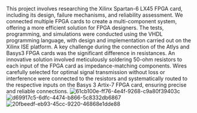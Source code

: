 This project involves researching the Xilinx Spartan-6 LX45 FPGA card, including its design, failure mechanisms, and reliability assessment. We connected multiple FPGA cards to create a multi-component system, offering a more efficient solution for FPGA designers. The tests, programming, and simulations were conducted using the VHDL programming language, with design and implementation carried out on the Xilinx ISE platform. A key challenge during the connection of the Atlys and Basys3 FPGA cards was the significant difference in resistances. An innovative solution involved meticulously soldering 50-ohm resistors to each input of the FPGA card as impedance-matching components. Wires carefully selected for optimal signal transmission without loss or interference were connected to the resistors and systematically routed to the respective inputs on the Basys 3 Artix-7 FPGA card, ensuring precise and reliable connections.
![61cb100e-ff76-4e4f-9268-c9a80f39403c](https://github.com/user-attachments/assets/8daa69a0-1457-40c9-8daa-a21670ae2c96)
![d69917c5-6dfc-4474-b866-5c8332db6867](https://github.com/user-attachments/assets/51810421-ea1d-4c97-86b7-cb83f4e65afd)
![20fbeedf-eb93-45cc-9220-46868e1dde88](https://github.com/user-attachments/assets/c9a70fbb-9192-4172-92d2-7219c2aa2e51)

